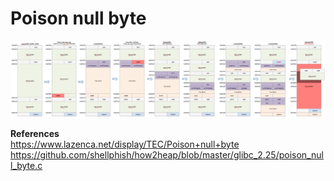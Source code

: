 # **Poison null byte**



![poison_null_byte](/Resources/img/poison_null_byte.jpg)

**References**  
<https://www.lazenca.net/display/TEC/Poison+null+byte>  
<https://github.com/shellphish/how2heap/blob/master/glibc_2.25/poison_null_byte.c>
